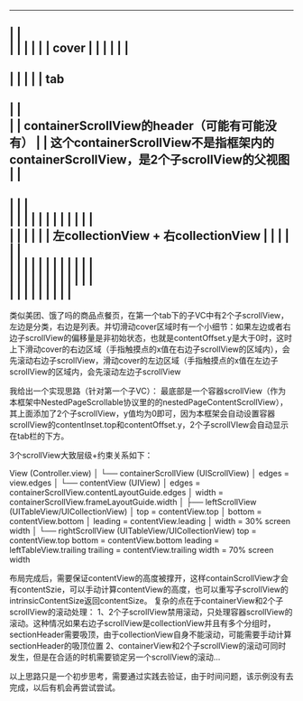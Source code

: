 ----------------------------------
|                                |                                          
|                                |
|                                |
|                                |   cover
|                                |
|                                |
|                                |
----------------------------------
|       |       |       |        |   tab                                      
----------------------------------
|                                |                                          
|                                |   containerScrollView的header（可能有可能没有）
|                                |   这个containerScrollView不是指框架内的containerScrollView，是2个子scrollView的父视图
|                                |
----------------------------------
|      |                         |                                          
|      |                         |
|      |                         |
|      |                         |
|      |                         |                                          
|      |                         |
|      |                         |   左collectionView + 右collectionView
|      |                         |
|      |                         |                                          
|      |                         |
|      |                         |
|      |                         |
|      |                         |                                          
|      |                         |
|      |                         |
|      |                         |
|      |                         |                                          
|      |                         |
|      |                         |
|      |                         |
----------------------------------


类似美团、饿了吗的商品点餐页，在第一个tab下的子VC中有2个子scrollView，左边是分类，右边是列表。并切滑动cover区域时有一个小细节：如果左边或者右边子scrollView的偏移量是非初始状态，也就是contentOffset.y是大于0时，这时上下滑动cover的右边区域（手指触摸点的x值在右边子scrollView的区域内），会先滚动右边子scrollView，滑动cover的左边区域（手指触摸点的x值在左边子scrollView的区域内，会先滚动左边子scrollView

我给出一个实现思路（针对第一个子VC）：
最底部是一个容器scrollView（作为本框架中NestedPageScrollable协议里的的nestedPageContentScrollView），其上面添加了2个子scrollView，y值均为0即可，因为本框架会自动设置容器scrollView的contentInset.top和contentOffset.y，2个子scrollVIew会自动显示在tab栏的下方。

3个scrollView大致层级+约束关系如下：

View (Controller.view)
│
└── containerScrollView (UIScrollView)
    │  edges = view.edges
    │
    └── contentView (UIView)
        │  edges = containerScrollView.contentLayoutGuide.edges
        │  width = containerScrollView.frameLayoutGuide.width
        │
        ├── leftScrollView (UITableView/UICollectionView)
        │   top = contentView.top
        │   bottom = contentView.bottom
        │   leading = contentView.leading
        │   width = 30% screen width
        │
        └── rightScrollView (UITableView/UICollectionView)
            top = contentView.top
            bottom = contentView.bottom
            leading = leftTableView.trailing
            trailing = contentView.trailing
            width = 70% screen width

布局完成后，需要保证contentView的高度被撑开，这样containScrollView才会有contentSzie，可以手动计算contentView的高度，也可以重写子scrollView的intrinsicContentSize返回contentSize。
复杂的点在于containerView和2个子scrollView的滚动处理：
1、2个子scrollView禁用滚动，只处理容器scrollView的滚动。这种情况如果右边子scrollView是collectionView并且有多个分组时，sectionHeader需要吸顶，由于collectionView自身不能滚动，可能需要手动计算sectionHeader的吸顶位置
2、containerView和2个子scrollView的滚动可同时发生，但是在合适的时机需要锁定另一个scrollView的滚动...

以上思路只是一个初步思考，需要通过实践去验证，由于时间问题，该示例没有去完成，以后有机会再尝试尝试。



